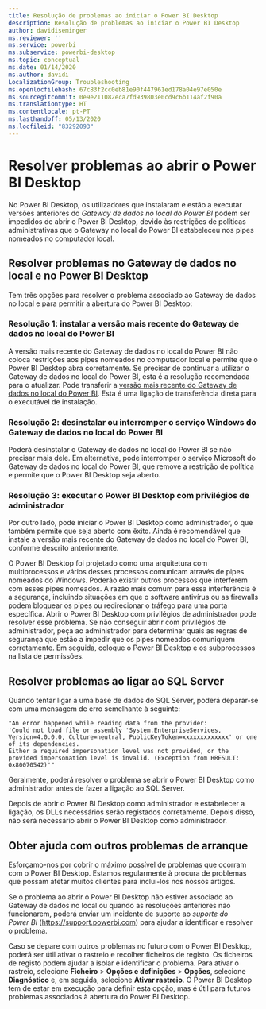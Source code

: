 ```yaml
---
title: Resolução de problemas ao iniciar o Power BI Desktop
description: Resolução de problemas ao iniciar o Power BI Desktop
author: davidiseminger
ms.reviewer: ''
ms.service: powerbi
ms.subservice: powerbi-desktop
ms.topic: conceptual
ms.date: 01/14/2020
ms.author: davidi
LocalizationGroup: Troubleshooting
ms.openlocfilehash: 67c83f2cc0eb81e90f447961ed178a04e97e050e
ms.sourcegitcommit: 0e9e211082eca7fd939803e0cd9c6b114af2f90a
ms.translationtype: HT
ms.contentlocale: pt-PT
ms.lasthandoff: 05/13/2020
ms.locfileid: "83292093"
---
```

# <a name="troubleshoot-opening-power-bi-desktop"></a>Resolver problemas ao abrir o Power BI Desktop

No Power BI Desktop, os utilizadores que instalaram e estão a executar versões anteriores do *Gateway de dados no local do Power BI* podem ser impedidos de abrir o Power BI Desktop, devido às restrições de políticas administrativas que o Gateway no local do Power BI estabeleceu nos pipes nomeados no computador local.

## <a name="resolve-issues-with-the-on-premises-data-gateway-and-power-bi-desktop"></a>Resolver problemas no Gateway de dados no local e no Power BI Desktop

Tem três opções para resolver o problema associado ao Gateway de dados no local e para permitir a abertura do Power BI Desktop:

### <a name="resolution-1-install-the-latest-version-of-power-bi-on-premises-data-gateway"></a>Resolução 1: instalar a versão mais recente do Gateway de dados no local do Power BI

A versão mais recente do Gateway de dados no local do Power BI não coloca restrições aos pipes nomeados no computador local e permite que o Power BI Desktop abra corretamente. Se precisar de continuar a utilizar o Gateway de dados no local do Power BI, esta é a resolução recomendada para o atualizar. Pode transferir a [versão mais recente do Gateway de dados no local do Power BI](https://go.microsoft.com/fwlink/?LinkId=698863). Esta é uma ligação de transferência direta para o executável de instalação.

### <a name="resolution-2-uninstall-or-stop-the-power-bi-on-premises-data-gateway-microsoft-service"></a>Resolução 2: desinstalar ou interromper o serviço Windows do Gateway de dados no local do Power BI

Poderá desinstalar o Gateway de dados no local do Power BI se não precisar mais dele. Em alternativa, pode interromper o serviço Microsoft do Gateway de dados no local do Power BI, que remove a restrição de política e permite que o Power BI Desktop seja aberto.

### <a name="resolution-3-run-power-bi-desktop-with-administrator-privilege"></a>Resolução 3: executar o Power BI Desktop com privilégios de administrador

Por outro lado, pode iniciar o Power BI Desktop como administrador, o que também permite que seja aberto com êxito. Ainda é recomendável que instale a versão mais recente do Gateway de dados no local do Power BI, conforme descrito anteriormente.

O Power BI Desktop foi projetado como uma arquitetura com multiprocessos e vários desses processos comunicam através de pipes nomeados do Windows. Poderão existir outros processos que interferem com esses pipes nomeados. A razão mais comum para essa interferência é a segurança, incluindo situações em que o software antivírus ou as firewalls podem bloquear os pipes ou redirecionar o tráfego para uma porta específica. Abrir o Power BI Desktop com privilégios de administrador pode resolver esse problema. Se não conseguir abrir com privilégios de administrador, peça ao administrador para determinar quais as regras de segurança que estão a impedir que os pipes nomeados comuniquem corretamente. Em seguida, coloque o Power BI Desktop e os subprocessos na lista de permissões.

## <a name="resolve-issues-when-connecting-to-sql-server"></a>Resolver problemas ao ligar ao SQL Server

Quando tentar ligar a uma base de dados do SQL Server, poderá deparar-se com uma mensagem de erro semelhante à seguinte:

`"An error happened while reading data from the provider:`\
`'Could not load file or assembly 'System.EnterpriseServices, Version=4.0.0.0, Culture=neutral, PublicKeyToken=xxxxxxxxxxxxx' or one of its dependencies.`\
`Either a required impersonation level was not provided, or the provided impersonation level is invalid. (Exception from HRESULT: 0x80070542)'"`

Geralmente, poderá resolver o problema se abrir o Power BI Desktop como administrador antes de fazer a ligação ao SQL Server.

Depois de abrir o Power BI Desktop como administrador e estabelecer a ligação, os DLLs necessários serão registados corretamente. Depois disso, não será necessário abrir o Power BI Desktop como administrador.

## <a name="get-help-with-other-launch-issues"></a>Obter ajuda com outros problemas de arranque

Esforçamo-nos por cobrir o máximo possível de problemas que ocorram com o Power BI Desktop. Estamos regularmente à procura de problemas que possam afetar muitos clientes para incluí-los nos nossos artigos.

Se o problema ao abrir o Power BI Desktop não estiver associado ao Gateway de dados no local ou quando as resoluções anteriores não funcionarem, poderá enviar um incidente de suporte ao *suporte do Power BI* (<https://support.powerbi.com>) para ajudar a identificar e resolver o problema.

Caso se depare com outros problemas no futuro com o Power BI Desktop, poderá ser útil ativar o rastreio e recolher ficheiros de registo. Os ficheiros de registo podem ajudar a isolar e identificar o problema. Para ativar o rastreio, selecione **Ficheiro** > **Opções e definições** > **Opções**, selecione **Diagnóstico** e, em seguida, selecione **Ativar rastreio**. O Power BI Desktop tem de estar em execução para definir esta opção, mas é útil para futuros problemas associados à abertura do Power BI Desktop.
